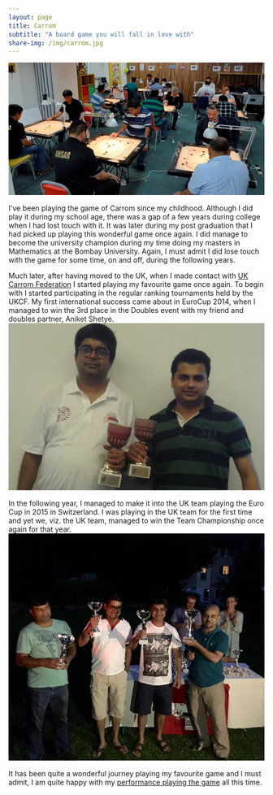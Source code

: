 ```yaml
---
layout: page
title: Carrom
subtitle: "A board game you will fall in love with"
share-img: /img/carrom.jpg
---
```


[![Carrom tournament](/img/carrom.jpg)](/img/carrom.jpg)

I've been playing the game of Carrom since my childhood. Although I did play it during my school age, there was a gap of a few years
during college when I had lost touch with it. It was later during my post graduation that I had picked up playing this wonderful
game once again. I did manage to become the university champion during my time doing my masters in Mathematics at the Bombay University.
Again, I must admit I did lose touch with the game for some time, on and off, during the following years. 

Much later, after having moved to the UK, when I made contact with [UK Carrom Federation](http://ukcarromfed.com/) I started playing my
favourite game once again. To begin with I started participating in the regular ranking tournaments held by the UKCF.
My first international success came about in EuroCup 2014, when I managed to win the 3rd place in the Doubles event with my friend and
doubles partner, Aniket Shetye.
[![3rd Place](/img/eurocup2014-3rdprize.png)](/img/eurocup2014-3rdprize.png)

In the following year, I managed to make it into the UK team playing the Euro Cup in 2015 in Switzerland. I was playing in the UK team
for the first time and yet we, viz. the UK team, managed to win the Team Championship once again for that year.
[![UK Team](/img/EuroCup2015.jpg)](/img/EuroCup2015.jpg)

It has been quite a wonderful journey playing my favourite game and I must admit, I am quite happy with my
[performance playing the game](http://sol.arstecnica.it/lit/player/9e782b4c841711e3ac012e92809967e5) all this time.
